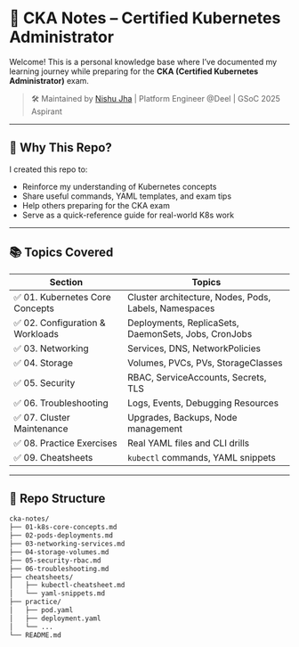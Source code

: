 # 📘 CKA Notes – Certified Kubernetes Administrator

Welcome! This is a personal knowledge base where I’ve documented my learning journey while preparing for the **CKA (Certified Kubernetes Administrator)** exam.

> 🛠 Maintained by [Nishu Jha](https://github.com/nishujha) | Platform Engineer @Deel | GSoC 2025 Aspirant

---

## 🧠 Why This Repo?

I created this repo to:
- Reinforce my understanding of Kubernetes concepts
- Share useful commands, YAML templates, and exam tips
- Help others preparing for the CKA exam
- Serve as a quick-reference guide for real-world K8s work

---

## 📚 Topics Covered

| Section | Topics |
|--------|--------|
| ✅ 01. Kubernetes Core Concepts | Cluster architecture, Nodes, Pods, Labels, Namespaces |
| ✅ 02. Configuration & Workloads | Deployments, ReplicaSets, DaemonSets, Jobs, CronJobs |
| ✅ 03. Networking | Services, DNS, NetworkPolicies |
| ✅ 04. Storage | Volumes, PVCs, PVs, StorageClasses |
| ✅ 05. Security | RBAC, ServiceAccounts, Secrets, TLS |
| ✅ 06. Troubleshooting | Logs, Events, Debugging Resources |
| ✅ 07. Cluster Maintenance | Upgrades, Backups, Node management |
| ✅ 08. Practice Exercises | Real YAML files and CLI drills |
| ✅ 09. Cheatsheets | `kubectl` commands, YAML snippets |

---

## 📂 Repo Structure

```bash
cka-notes/
├── 01-k8s-core-concepts.md
├── 02-pods-deployments.md
├── 03-networking-services.md
├── 04-storage-volumes.md
├── 05-security-rbac.md
├── 06-troubleshooting.md
├── cheatsheets/
│   ├── kubectl-cheatsheet.md
│   └── yaml-snippets.md
├── practice/
│   ├── pod.yaml
│   ├── deployment.yaml
│   └── ...
└── README.md

